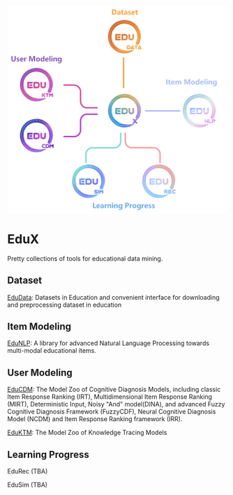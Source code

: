 <p align="center">
  <img width="600" src="EduX.png">
</p>


# EduX
Pretty collections of tools for educational data mining.

## Dataset

[EduData](https://github.com/bigdata-ustc/EduData): Datasets in Education and convenient interface for downloading and preprocessing dataset in education


## Item Modeling

[EduNLP](https://github.com/bigdata-ustc/EduNLP): A library for advanced Natural Language Processing towards multi-modal educational items.

## User Modeling

[EduCDM](https://github.com/bigdata-ustc/EduCDM): The Model Zoo of Cognitive Diagnosis Models, including classic Item Response Ranking (IRT), Multidimensional Item Response Ranking (MIRT), Deterministic Input, Noisy "And" model(DINA), and advanced Fuzzy Cognitive Diagnosis Framework (FuzzyCDF), Neural Cognitive Diagnosis Model (NCDM) and Item Response Ranking framework (IRR).

[EduKTM](https://github.com/bigdata-ustc/EduKTM): The Model Zoo of Knowledge Tracing Models

## Learning Progress

EduRec (TBA)

EduSim (TBA)


